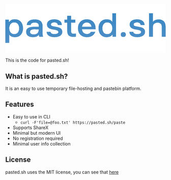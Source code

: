 ![pasted.sh](app/static/img/pastedlogo.png)

This is the code for pasted.sh!

## What is pasted.sh?
It is an easy to use temporary file-hosting and pastebin platform.

## Features
- Easy to use in CLI
  - `curl -F'file=@foo.txt' https://pasted.sh/paste`
- Supports ShareX
- Minimal but modern UI
- No registration required
- Minimal user info collection

## License
pasted.sh uses the MIT license, you can see that [here](LICENSE)

